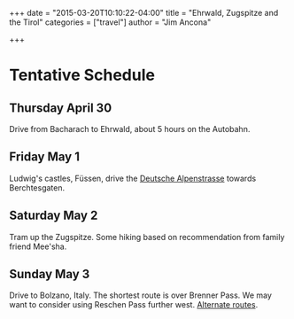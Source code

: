 +++
date = "2015-03-20T10:10:22-04:00"
title = "Ehrwald, Zugspitze and the Tirol"
categories = ["travel"]
author = "Jim Ancona"

+++
# Tentative Schedule
## Thursday April 30
Drive from Bacharach to Ehrwald, about 5 hours on the Autobahn.

## Friday May 1
Ludwig's castles, Füssen, drive the
[Deutsche Alpenstrasse](http://goo.gl/h3N2rF) towards Berchtesgaten.

## Saturday May 2
Tram up the Zugspitze. Some hiking based on recommendation from family
friend Mee'sha.

## Sunday May 3
Drive to Bolzano, Italy. The shortest route is over Brenner Pass. We
may want to consider using Reschen Pass further west.
[Alternate routes](http://www.alpineroads.com/tyrol.php).
